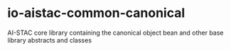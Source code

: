 # io-aistac-common-canonical
AI-STAC core library containing the canonical object bean and other base library abstracts and classes
